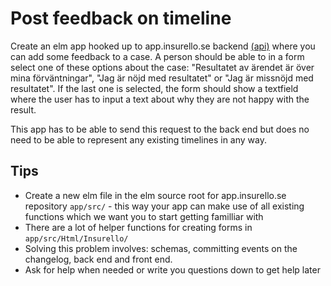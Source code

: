 # Post feedback on timeline

Create an elm app hooked up to app.insurello.se backend [(api)](https://github.com/insurello/app.insurello.se/tree/master/api)
where you can add some feedback to a case. A person should be able to in a form select one of these options about the case:
"Resultatet av ärendet är över mina förväntningar", "Jag är nöjd med resultatet" or "Jag är missnöjd med resultatet".
If the last one is selected, the form should show a textfield where the user has to input a text about why they are
not happy with the result.

This app has to be able to send this request to the back end but does no need to be able to represent any existing
timelines in any way.

## Tips
* Create a new elm file in the elm source root for app.insurello.se repository `app/src/` - this way your app can make
use of all existing functions which we want you to start getting familliar with
* There are a lot of helper functions for creating forms in `app/src/Html/Insurello/`
* Solving this problem involves: schemas, committing events on the changelog, back end and front end.
* Ask for help when needed or write you questions down to get help later
